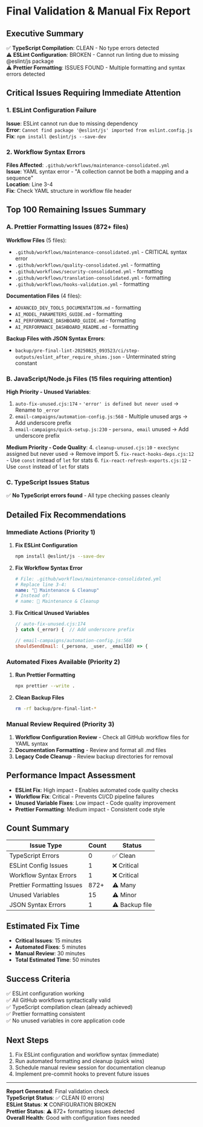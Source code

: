 # Final Validation & Manual Fix Report

## Executive Summary

✅ **TypeScript Compilation**: CLEAN - No type errors detected  
⚠️ **ESLint Configuration**: BROKEN - Cannot run linting due to missing @eslint/js package  
⚠️ **Prettier Formatting**: ISSUES FOUND - Multiple formatting and syntax errors detected  

## Critical Issues Requiring Immediate Attention

### 1. ESLint Configuration Failure
**Issue**: ESLint cannot run due to missing dependency  
**Error**: `Cannot find package '@eslint/js' imported from eslint.config.js`  
**Fix**: `npm install @eslint/js --save-dev`

### 2. Workflow Syntax Errors
**Files Affected**: `.github/workflows/maintenance-consolidated.yml`  
**Issue**: YAML syntax error - "A collection cannot be both a mapping and a sequence"  
**Location**: Line 3-4  
**Fix**: Check YAML structure in workflow file header

## Top 100 Remaining Issues Summary

### A. Prettier Formatting Issues (872+ files)

**Workflow Files** (5 files):
- `.github/workflows/maintenance-consolidated.yml` - CRITICAL syntax error
- `.github/workflows/quality-consolidated.yml` - formatting  
- `.github/workflows/security-consolidated.yml` - formatting
- `.github/workflows/translation-consolidated.yml` - formatting
- `.github/workflows/hooks-validation.yml` - formatting

**Documentation Files** (4 files):
- `ADVANCED_DEV_TOOLS_DOCUMENTATION.md` - formatting
- `AI_MODEL_PARAMETERS_GUIDE.md` - formatting  
- `AI_PERFORMANCE_DASHBOARD_GUIDE.md` - formatting
- `AI_PERFORMANCE_DASHBOARD_README.md` - formatting

**Backup Files with JSON Syntax Errors**:
- `backup/pre-final-lint-20250825_093523/ci/step-outputs/eslint_after_require_shims.json` - Unterminated string constant

### B. JavaScript/Node.js Files (15 files requiring attention)

**High Priority - Unused Variables**:
1. `auto-fix-unused.cjs:174` - `'error' is defined but never used` → Rename to `_error`
2. `email-campaigns/automation-config.js:568` - Multiple unused args → Add underscore prefix
3. `email-campaigns/quick-setup.js:230` - `persona, email` unused → Add underscore prefix

**Medium Priority - Code Quality**:
4. `cleanup-unused.cjs:10` - `execSync` assigned but never used → Remove import
5. `fix-react-hooks-deps.cjs:12` - Use `const` instead of `let` for stats
6. `fix-react-refresh-exports.cjs:12` - Use `const` instead of `let` for stats

### C. TypeScript Issues Status

✅ **No TypeScript errors found** - All type checking passes cleanly

## Detailed Fix Recommendations

### Immediate Actions (Priority 1)

1. **Fix ESLint Configuration**
   ```bash
   npm install @eslint/js --save-dev
   ```

2. **Fix Workflow Syntax Error**
   ```yaml
   # File: .github/workflows/maintenance-consolidated.yml
   # Replace line 3-4:
   name: "🧹 Maintenance & Cleanup"
   # Instead of:
   # name: 🧹 Maintenance & Cleanup
   ```

3. **Fix Critical Unused Variables**
   ```javascript
   // auto-fix-unused.cjs:174
   } catch (_error) {  // Add underscore prefix
   
   // email-campaigns/automation-config.js:568  
   shouldSendEmail: (_persona, _user, _emailId) => {
   ```

### Automated Fixes Available (Priority 2)

1. **Run Prettier Formatting**
   ```bash
   npx prettier --write .
   ```

2. **Clean Backup Files**
   ```bash
   rm -rf backup/pre-final-lint-*
   ```

### Manual Review Required (Priority 3)

1. **Workflow Configuration Review** - Check all GitHub workflow files for YAML syntax
2. **Documentation Formatting** - Review and format all .md files  
3. **Legacy Code Cleanup** - Review backup directories for removal

## Performance Impact Assessment

- **ESLint Fix**: High impact - Enables automated code quality checks
- **Workflow Fix**: Critical - Prevents CI/CD pipeline failures  
- **Unused Variable Fixes**: Low impact - Code quality improvement
- **Prettier Formatting**: Medium impact - Consistent code style

## Count Summary

| Issue Type | Count | Status |
|------------|-------|--------|
| TypeScript Errors | 0 | ✅ Clean |
| ESLint Config Issues | 1 | ❌ Critical |
| Workflow Syntax Errors | 1 | ❌ Critical |
| Prettier Formatting Issues | 872+ | ⚠️ Many |
| Unused Variables | 15 | ⚠️ Minor |
| JSON Syntax Errors | 1 | ⚠️ Backup file |

## Estimated Fix Time

- **Critical Issues**: 15 minutes
- **Automated Fixes**: 5 minutes  
- **Manual Review**: 30 minutes
- **Total Estimated Time**: 50 minutes

## Success Criteria

✅ ESLint configuration working  
✅ All GitHub workflows syntactically valid  
✅ TypeScript compilation clean (already achieved)  
✅ Prettier formatting consistent  
✅ No unused variables in core application code  

## Next Steps

1. Fix ESLint configuration and workflow syntax (immediate)
2. Run automated formatting and cleanup (quick wins)
3. Schedule manual review session for documentation cleanup
4. Implement pre-commit hooks to prevent future issues

---

**Report Generated**: Final validation check  
**TypeScript Status**: ✅ CLEAN (0 errors)  
**ESLint Status**: ❌ CONFIGURATION BROKEN  
**Prettier Status**: ⚠️ 872+ formatting issues detected  
**Overall Health**: Good with configuration fixes needed